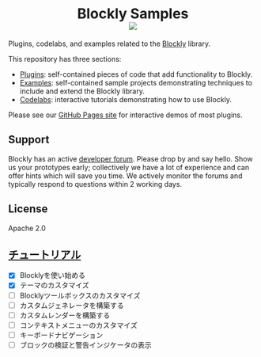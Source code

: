 <h1 align="center">
Blockly Samples <br /> <a href="https://github.com/google/blockly"><img src="https://tinyurl.com/built-on-blockly" /> </a>
</h1>

Plugins, codelabs, and examples related to the [Blockly](https://github.com/google/blockly) library.

This repository has three sections:

- [Plugins](plugins/): self-contained pieces of code that add functionality to Blockly.
- [Examples](examples/): self-contained sample projects demonstrating techniques to include and extend the Blockly library.
- [Codelabs](codelabs/): interactive tutorials demonstrating how to use Blockly.

Please see our [GitHub Pages site](https://google.github.io/blockly-samples/index.html) for interactive demos of most plugins.

## Support

Blockly has an active [developer forum](https://groups.google.com/forum/#!forum/blockly). Please drop by and say hello. Show us your prototypes early; collectively we have a lot of experience and can offer hints which will save you time. We actively monitor the forums and typically respond to questions within 2 working days.

## License

Apache 2.0


## [チュートリアル](https://blocklycodelabs.dev/)
 - [x] Blocklyを使い始める
 - [x] テーマのカスタマイズ
 - [ ] Blocklyツールボックスのカスタマイズ
 - [ ] カスタムジェネレータを構築する
 - [ ] カスタムレンダーを構築する
 - [ ] コンテキストメニューのカスタマイズ
 - [ ] キーボードナビゲーション
 - [ ] ブロックの検証と警告インジケータの表示
